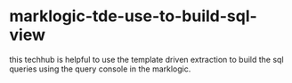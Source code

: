 # marklogic-tde-use-to-build-sql-view
this techhub is helpful to use the template driven extraction to build the sql queries using the query console in the marklogic.
